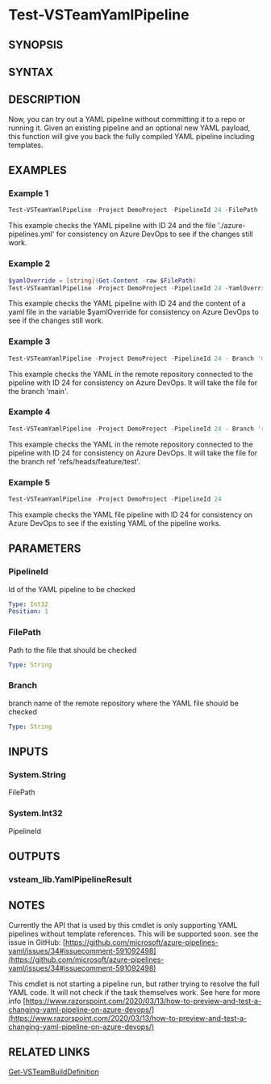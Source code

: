 <!-- #include "./common/header.md" -->

# Test-VSTeamYamlPipeline

## SYNOPSIS

<!-- #include "./synopsis/Test-VSTeamYamlPipeline.md" -->

## SYNTAX

## DESCRIPTION

<!-- #include "./synopsis/Test-VSTeamYamlPipeline.md" -->

 Now, you can try out a YAML pipeline without committing it to a repo or running it. Given an existing pipeline and an optional new YAML payload, this function will give you back the fully compiled YAML pipeline including templates.

## EXAMPLES

### Example 1

```powershell
Test-VSTeamYamlPipeline -Project DemoProject -PipelineId 24 -FilePath './azure-pipelines.yml'
```

This example checks the YAML pipeline with ID 24 and the file './azure-pipelines.yml' for consistency on Azure DevOps to see if the changes still work.

### Example 2

```powershell
$yamlOverride = [string](Get-Content -raw $FilePath)
Test-VSTeamYamlPipeline -Project DemoProject -PipelineId 24 -YamlOverride $yamlOverride
```

This example checks the YAML pipeline with ID 24 and the content of a yaml file in the variable $yamlOverride for consistency on Azure DevOps to see if the changes still work.

### Example 3

```powershell
Test-VSTeamYamlPipeline -Project DemoProject -PipelineId 24 - Branch 'main'
```

This example checks the YAML in the remote repository connected to the pipeline with ID 24 for consistency on Azure DevOps. It will take the file for the branch 'main'.

### Example 4

```powershell
Test-VSTeamYamlPipeline -Project DemoProject -PipelineId 24 - Branch 'refs/heads/feature/test'
```

This example checks the YAML in the remote repository connected to the pipeline with ID 24 for consistency on Azure DevOps. It will take the file for the branch ref 'refs/heads/feature/test'.

### Example 5

```powershell
Test-VSTeamYamlPipeline -Project DemoProject -PipelineId 24
```

This example checks the YAML file pipeline with ID 24 for consistency on Azure DevOps to see if the existing YAML of the pipeline works.

## PARAMETERS

### PipelineId

Id of the YAML pipeline to be checked

```yaml
Type: Int32
Position: 1
```

### FilePath

Path to the file that should be checked

```yaml
Type: String
```

### Branch

branch name of the remote repository where the YAML file should be checked

```yaml
Type: String
```

<!-- #include "./params/projectName.md" -->

## INPUTS

### System.String

FilePath

### System.Int32

PipelineId

## OUTPUTS

### vsteam_lib.YamlPipelineResult

## NOTES

Currently the API that is used by this cmdlet is only supporting YAML pipelines without template references. This will be supported soon. see the issue in GitHub: [https://github.com/microsoft/azure-pipelines-yaml/issues/34#issuecomment-591092498](https://github.com/microsoft/azure-pipelines-yaml/issues/34#issuecomment-591092498)

This cmdlet is not starting a pipeline run, but rather trying to resolve the full YAML code. It will not check if the task themselves work. See here for more info [https://www.razorspoint.com/2020/03/13/how-to-preview-and-test-a-changing-yaml-pipeline-on-azure-devops/](https://www.razorspoint.com/2020/03/13/how-to-preview-and-test-a-changing-yaml-pipeline-on-azure-devops/)

<!-- #include "./common/prerequisites.md" -->

## RELATED LINKS



[Get-VSTeamBuildDefinition](Get-VSTeamBuildDefinition.md)
